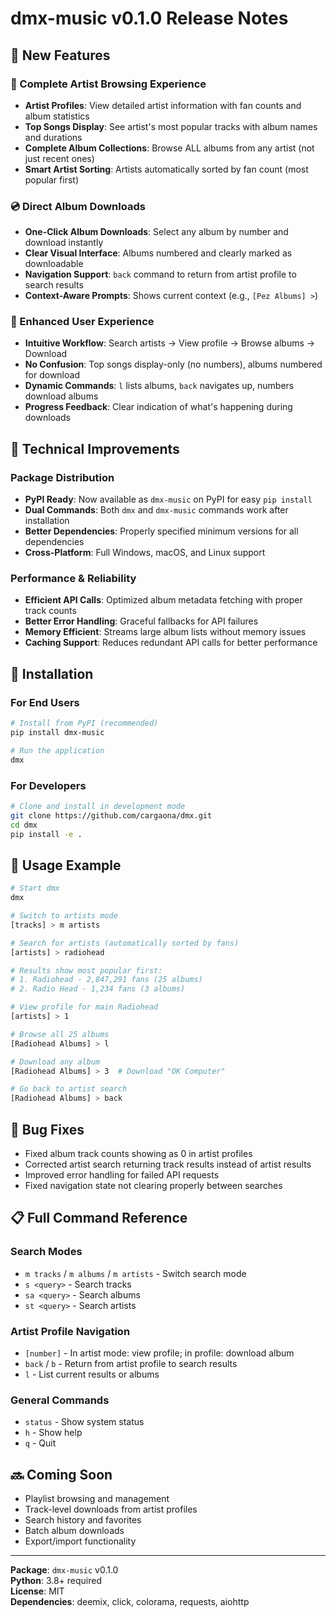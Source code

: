 # dmx-music v0.1.0 Release Notes

## 🎉 New Features

### 🎵 Complete Artist Browsing Experience
- **Artist Profiles**: View detailed artist information with fan counts and album statistics
- **Top Songs Display**: See artist's most popular tracks with album names and durations  
- **Complete Album Collections**: Browse ALL albums from any artist (not just recent ones)
- **Smart Artist Sorting**: Artists automatically sorted by fan count (most popular first)

### 💿 Direct Album Downloads  
- **One-Click Album Downloads**: Select any album by number and download instantly
- **Clear Visual Interface**: Albums numbered and clearly marked as downloadable
- **Navigation Support**: `back` command to return from artist profile to search results
- **Context-Aware Prompts**: Shows current context (e.g., `[Pez Albums] >`)

### 🎯 Enhanced User Experience
- **Intuitive Workflow**: Search artists → View profile → Browse albums → Download
- **No Confusion**: Top songs display-only (no numbers), albums numbered for download
- **Dynamic Commands**: `l` lists albums, `back` navigates up, numbers download albums
- **Progress Feedback**: Clear indication of what's happening during downloads

## 🔧 Technical Improvements

### Package Distribution
- **PyPI Ready**: Now available as `dmx-music` on PyPI for easy `pip install`
- **Dual Commands**: Both `dmx` and `dmx-music` commands work after installation
- **Better Dependencies**: Properly specified minimum versions for all dependencies
- **Cross-Platform**: Full Windows, macOS, and Linux support

### Performance & Reliability
- **Efficient API Calls**: Optimized album metadata fetching with proper track counts
- **Better Error Handling**: Graceful fallbacks for API failures
- **Memory Efficient**: Streams large album lists without memory issues
- **Caching Support**: Reduces redundant API calls for better performance

## 🚀 Installation

### For End Users
```bash
# Install from PyPI (recommended)
pip install dmx-music

# Run the application
dmx
```

### For Developers
```bash
# Clone and install in development mode
git clone https://github.com/cargaona/dmx.git
cd dmx
pip install -e .
```

## 📖 Usage Example

```bash
# Start dmx
dmx

# Switch to artists mode  
[tracks] > m artists

# Search for artists (automatically sorted by fans)
[artists] > radiohead

# Results show most popular first:
# 1. Radiohead - 2,847,291 fans (25 albums)
# 2. Radio Head - 1,234 fans (3 albums)

# View profile for main Radiohead
[artists] > 1

# Browse all 25 albums
[Radiohead Albums] > l

# Download any album
[Radiohead Albums] > 3  # Download "OK Computer"

# Go back to artist search
[Radiohead Albums] > back
```

## 🐛 Bug Fixes

- Fixed album track counts showing as 0 in artist profiles
- Corrected artist search returning track results instead of artist results  
- Improved error handling for failed API requests
- Fixed navigation state not clearing properly between searches

## 📋 Full Command Reference

### Search Modes
- `m tracks` / `m albums` / `m artists` - Switch search mode
- `s <query>` - Search tracks
- `sa <query>` - Search albums  
- `st <query>` - Search artists

### Artist Profile Navigation
- `[number]` - In artist mode: view profile; in profile: download album
- `back` / `b` - Return from artist profile to search results
- `l` - List current results or albums

### General Commands
- `status` - Show system status
- `h` - Show help
- `q` - Quit

## 🔜 Coming Soon

- Playlist browsing and management
- Track-level downloads from artist profiles
- Search history and favorites
- Batch album downloads
- Export/import functionality

---

**Package**: `dmx-music` v0.1.0  
**Python**: 3.8+ required  
**License**: MIT  
**Dependencies**: deemix, click, colorama, requests, aiohttp